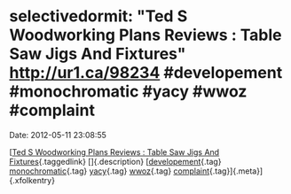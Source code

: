 selectivedormit: \"Ted S Woodworking Plans Reviews : Table Saw Jigs And Fixtures\" http://ur1.ca/98234 \#developement \#monochromatic \#yacy \#wwoz \#complaint
===============================================================================================================================================================

Date: 2012-05-11 23:08:55

[[Ted S Woodworking Plans Reviews : Table Saw Jigs And
Fixtures](http://www.jeteye.com/jetpak/defa292e-f3b8-4f85-973e-58213e88ed33/){.taggedlink}
[]{.description}
[[developement](http://identi.ca/tag/developement){.tag}
[monochromatic](http://identi.ca/tag/monochromatic){.tag}
[yacy](http://identi.ca/tag/yacy){.tag}
[wwoz](http://identi.ca/tag/wwoz){.tag}
[complaint](http://identi.ca/tag/complaint){.tag}]{.meta}]{.xfolkentry}
